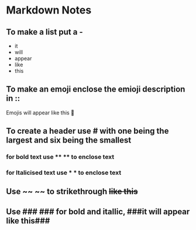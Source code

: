# Markdown Notes
## To make a list put a -
- it 
- will 
- appear 
- like 
- this
## To make an emoji enclose the emioji description in :: 
Emojis will appear like this 🍾
## To create a header use # with one being the largest and six being the smallest
### for bold text use ** ** to enclose text
### for Italicised text use * * to enclose text
## Use ~~ ~~ to strikethrough ~~like this~~
## Use ### ### for bold and itallic, ###it will appear like this###
